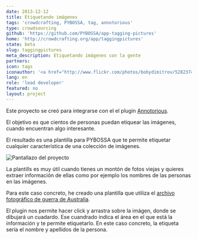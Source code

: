 ```yaml
---
date: 2013-12-12
title: Etiquetando imágenes
tags: 'crowdcrafting, PYBOSSA, tag, annotorious'
type: crowdsourcing
github: 'https://github.com/PYBOSSA/app-tagging-pictures'
home: 'http://crowdcrafting.org/app/taggingpictures'
state: beta
slug: taggingpictures
meta_description: Etiquetando imágenes con la gente
partners: 
icon: tags
iconauthor: '<a href="http://www.flickr.com/photos/bobydimitrov/5282374113/">Borislav Dimitrov</a>'
lang: en
role: 'lead developer'
featured: no
layout: project
---
```


Este proyecto se creó para integrarse con el el plugin [Annotorious](http://annotorious.github.io/).

El objetivo es que cientos de personas puedan etiquear las imágenes, cuando
encuentran algo interesante. 

El resultado es una plantilla para PYBOSSA que te permite etiquetar cualquier
característica de una colección de imágenes.

![Pantallazo del proyecto](http://i.imgur.com/RFfU4uT.png)

La plantills es muy útil cuando tienes un montón de fotos viejas y quieres
extraer información de ellas como por ejemplo los nombres de las personas en las
imágenes. 

Para este caso concreto, he creado una plantilla que utiliza el [archivo
fotográfico de guerra de Australia](http://www.flickr.com/photos/australian-war-memorial/with/8661409625/).

El plugin nos permite hacer click y arrastra sobre la imágen, donde se dibujará
un cuadardo. Ese cuandrado indica el área en el que está la información y te
permite etiquetarlo. En este caso concreto, la etiqueta sería el nombre y
apellidos de la persona.
